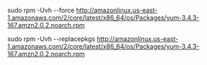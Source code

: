 sudo rpm -Uvh --force http://amazonlinux.us-east-1.amazonaws.com/2/core/latest/x86_64/os/Packages/yum-3.4.3-167.amzn2.0.2.noarch.rpm


sudo rpm -Uvh --replacepkgs http://amazonlinux.us-east-1.amazonaws.com/2/core/latest/x86_64/os/Packages/yum-3.4.3-167.amzn2.0.2.noarch.rpm
